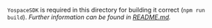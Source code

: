 `YospaceSDK` is required in this directory for building it correct (`npm run build`). _Further information can be found in [README.md](../../../../README.md)._
